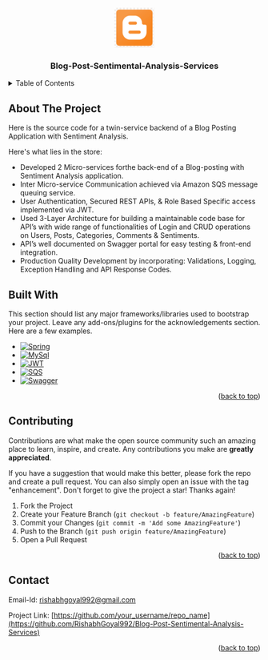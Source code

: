 <!-- Improved compatibility of back to top link: See: https://github.com/othneildrew/Best-README-Template/pull/73 -->
<a name="readme-top"></a>
<!--
*** Thanks for checking out the Best-README-Template. If you have a suggestion
*** that would make this better, please fork the repo and create a pull request
*** or simply open an issue with the tag "enhancement".
*** Don't forget to give the project a star!
*** Thanks again! Now go create something AMAZING! :D
-->



<!-- PROJECT SHIELDS -->
<!--
*** I'm using markdown "reference style" links for readability.
*** Reference links are enclosed in brackets [ ] instead of parentheses ( ).
*** See the bottom of this document for the declaration of the reference variables
*** for contributors-url, forks-url, etc. This is an optional, concise syntax you may use.
*** https://www.markdownguide.org/basic-syntax/#reference-style-links
-->




<!-- PROJECT LOGO -->
<br />
<div align="center">
  <a href="https://github.com/othneildrew/Best-README-Template">
    <img src="resources/logo.png" alt="Logo" width="80" height="80">
  </a>

  <h3 align="center">Blog-Post-Sentimental-Analysis-Services
</h3>

</div>



<!-- TABLE OF CONTENTS -->
<details>
  <summary>Table of Contents</summary>
  <ol>
    <li>
      <a href="#about-the-project">About The Project</a>
    </li>
    <li>
      <a href="#built-with">Built With</a>
    </li>
    <li><a href="#contact">Contact</a></li>
  </ol>
</details>



<!-- ABOUT THE PROJECT -->
## About The Project
<!-- 
[![Product Name Screen Shot][product-screenshot]](https://example.com) -->

Here is the source code for a twin-service backend of a Blog Posting Application with Sentiment Analysis.

Here's what lies in the store:
* Developed 2 Micro-services forthe back-end of a Blog-posting with
Sentiment Analysis application.
* Inter Micro-service Communication achieved via Amazon SQS message
queuing service.
* User Authentication, Secured REST APIs, & Role Based Specific access
implemented via JWT.
* Used 3-Layer Architecture for building a maintainable code base for
API’s with wide range of functionalities of Login and CRUD operations
on Users, Posts, Categories, Comments & Sentiments.
* API’s well documented on Swagger portal for easy testing & front-end
integration.
* Production Quality Development by incorporating: Validations, Logging,
Exception Handling and API Response Codes.

<!-- Of course, no one template will serve all projects since your needs may be different. So I'll be adding more in the near future. You may also suggest changes by forking this repo and creating a pull request or opening an issue. Thanks to all the people have contributed to expanding this template!

Use the `BLANK_README.md` to get started.

<p align="right">(<a href="#readme-top">back to top</a>)</p> -->



## Built With

This section should list any major frameworks/libraries used to bootstrap your project. Leave any add-ons/plugins for the acknowledgements section. Here are a few examples.

* [![Spring][Spring-boot]][s-url]
* [![MySql][MySql]][m-url]
* [![JWT][JWT]][jwt-url]
* [![SQS][SQS]][sqs-url]
* [![Swagger][Swagger]][swag-url]



<p align="right">(<a href="#readme-top">back to top</a>)</p>





<!-- CONTRIBUTING -->
## Contributing

Contributions are what make the open source community such an amazing place to learn, inspire, and create. Any contributions you make are **greatly appreciated**.

If you have a suggestion that would make this better, please fork the repo and create a pull request. You can also simply open an issue with the tag "enhancement".
Don't forget to give the project a star! Thanks again!

1. Fork the Project
2. Create your Feature Branch (`git checkout -b feature/AmazingFeature`)
3. Commit your Changes (`git commit -m 'Add some AmazingFeature'`)
4. Push to the Branch (`git push origin feature/AmazingFeature`)
5. Open a Pull Request

<p align="right">(<a href="#readme-top">back to top</a>)</p>




<!-- CONTACT -->
## Contact

Email-Id: rishabhgoyal992@gmail.com

Project Link: [https://github.com/your_username/repo_name](https://github.com/RishabhGoyal992/Blog-Post-Sentimental-Analysis-Services)

<p align="right">(<a href="#readme-top">back to top</a>)</p>






<!-- MARKDOWN LINKS & IMAGES -->
<!-- https://www.markdownguide.org/basic-syntax/#reference-style-links -->
[s-url]: https://spring.io/projects/spring-boot
[m-url]: https://www.mysql.com/
[Next.js]: https://img.shields.io/badge/next.js-000000?style=for-the-badge&logo=nextdotjs&logoColor=white
[Next-url]: https://nextjs.org/
[React.js]: https://img.shields.io/badge/React-20232A?style=for-the-badge&logo=react&logoColor=61DAFB
[jwt-url]: https://jwt.io/
[Spring-boot]: https://img.shields.io/badge/Spring_Boot-F2F4F9?style=for-the-badge&logo=spring-boot
[Vue-url]: https://vuejs.org/
[JWT]: https://img.shields.io/badge/JWT-000000?style=for-the-badge&logo=JSON%20web%20tokens&logoColor=white
[Angular-url]: https://angular.io/
[SQS]: https://img.shields.io/badge/Amazon_SQS-FF9900?style=for-the-badge&logo=amazonaws&logoColor=white
[Svelte-url]: https://svelte.dev/
[Laravel.com]: https://img.shields.io/badge/Laravel-FF2D20?style=for-the-badge&logo=laravel&logoColor=white
[swag-url]: https://swagger.io/
[Swagger]: https://img.shields.io/badge/Swagger-85EA2D?style=for-the-badge&logo=Swagger&logoColor=white
[Bootstrap-url]: https://getbootstrap.com
[MySql]: https://img.shields.io/badge/MySQL-005C84?style=for-the-badge&logo=mysql&logoColor=white
[sqs-url]: https://aws.amazon.com/sqs/
